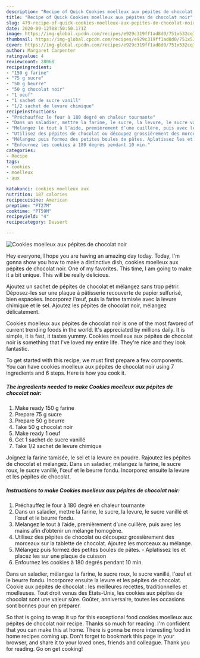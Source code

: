 ```yaml
---
description: "Recipe of Quick Cookies moelleux aux pépites de chocolat noir"
title: "Recipe of Quick Cookies moelleux aux pépites de chocolat noir"
slug: 479-recipe-of-quick-cookies-moelleux-aux-pepites-de-chocolat-noir
date: 2020-09-12T08:50:50.171Z
image: https://img-global.cpcdn.com/recipes/e929c319ff1ad8d0/751x532cq70/cookies-moelleux-aux-pepites-de-chocolat-noir-photo-principale-de-la-recette.jpg
thumbnail: https://img-global.cpcdn.com/recipes/e929c319ff1ad8d0/751x532cq70/cookies-moelleux-aux-pepites-de-chocolat-noir-photo-principale-de-la-recette.jpg
cover: https://img-global.cpcdn.com/recipes/e929c319ff1ad8d0/751x532cq70/cookies-moelleux-aux-pepites-de-chocolat-noir-photo-principale-de-la-recette.jpg
author: Margaret Carpenter
ratingvalue: 4
reviewcount: 28068
recipeingredient:
- "150 g farine"
- "75 g sucre"
- "50 g beurre"
- "50 g chocolat noir"
- "1 oeuf"
- "1 sachet de sucre vanill"
- "1/2 sachet de levure chimique"
recipeinstructions:
- "Préchauffez le four à 180 degré en chaleur tournante"
- "Dans un saladier, mettre la farine, le sucre, la levure, le sucre vanillé et l’œuf et le beurre fondu."
- "Melangez le tout à l’aide, premièrement d’une cuillère, puis avec les mains afin d’obtenir un mélange homogène."
- "Utilisez des pépites de chocolat ou découpez grossièrement des morceaux sur la tablette de chocolat. Ajoutez les morceaux au mélange."
- "Mélangez puis formez des petites boules de pâtes. Aplatissez les et placez les sur une plaque de cuisson"
- "Enfournez les cookies à 180 degrés pendant 10 min."
categories:
- Recipe
tags:
- cookies
- moelleux
- aux

katakunci: cookies moelleux aux 
nutrition: 187 calories
recipecuisine: American
preptime: "PT27M"
cooktime: "PT59M"
recipeyield: "4"
recipecategory: Dessert

---
```



![Cookies moelleux aux pépites de chocolat noir](https://img-global.cpcdn.com/recipes/e929c319ff1ad8d0/751x532cq70/cookies-moelleux-aux-pepites-de-chocolat-noir-photo-principale-de-la-recette.jpg)

Hey everyone, I hope you are having an amazing day today. Today, I'm gonna show you how to make a distinctive dish, cookies moelleux aux pépites de chocolat noir. One of my favorites. This time, I am going to make it a bit unique. This will be really delicious.

Ajoutez un sachet de pépites de chocolat et mélangez sans trop pétrir. Déposez-les sur une plaque à pâtisserie recouverte de papier sulfurisé, bien espacées. Incorporez l&#39;œuf, puis la farine tamisée avec la levure chimique et le sel. Ajoutez les pépites de chocolat noir, mélangez délicatement.

Cookies moelleux aux pépites de chocolat noir is one of the most favored of current trending foods in the world. It's appreciated by millions daily. It is simple, it is fast, it tastes yummy. Cookies moelleux aux pépites de chocolat noir is something that I've loved my entire life. They're nice and they look fantastic.


To get started with this recipe, we must first prepare a few components. You can have cookies moelleux aux pépites de chocolat noir using 7 ingredients and 6 steps. Here is how you cook it.

<!--inarticleads1-->

##### The ingredients needed to make Cookies moelleux aux pépites de chocolat noir:

1. Make ready 150 g farine
1. Prepare 75 g sucre
1. Prepare 50 g beurre
1. Take 50 g chocolat noir
1. Make ready 1 oeuf
1. Get 1 sachet de sucre vanillé
1. Take 1/2 sachet de levure chimique


Joignez la farine tamisée, le sel et la levure en poudre. Rajoutez les pépites de chocolat et mélangez. Dans un saladier, mélangez la farine, le sucre roux, le sucre vanillé, l&#39;œuf et le beurre fondu. Incorporez ensuite la levure et les pépites de chocolat. 

<!--inarticleads2-->

##### Instructions to make Cookies moelleux aux pépites de chocolat noir:

1. Préchauffez le four à 180 degré en chaleur tournante
1. Dans un saladier, mettre la farine, le sucre, la levure, le sucre vanillé et l’œuf et le beurre fondu.
1. Melangez le tout à l’aide, premièrement d’une cuillère, puis avec les mains afin d’obtenir un mélange homogène.
1. Utilisez des pépites de chocolat ou découpez grossièrement des morceaux sur la tablette de chocolat. Ajoutez les morceaux au mélange.
1. Mélangez puis formez des petites boules de pâtes. - Aplatissez les et placez les sur une plaque de cuisson
1. Enfournez les cookies à 180 degrés pendant 10 min.


Dans un saladier, mélangez la farine, le sucre roux, le sucre vanillé, l&#39;œuf et le beurre fondu. Incorporez ensuite la levure et les pépites de chocolat. Cookie aux pépites de chocolat : les meilleures recettes, traditionnelles et moelleuses. Tout droit venus des Etats-Unis, les cookies aux pépites de chocolat sont une valeur sûre. Goûter, anniversaire, toutes les occasions sont bonnes pour en préparer. 

So that is going to wrap it up for this exceptional food cookies moelleux aux pépites de chocolat noir recipe. Thanks so much for reading. I'm confident that you can make this at home. There is gonna be more interesting food in home recipes coming up. Don't forget to bookmark this page in your browser, and share it to your loved ones, friends and colleague. Thank you for reading. Go on get cooking!
